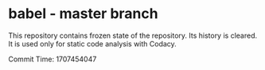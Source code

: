 # babel - master branch

This repository contains frozen state of the repository.
Its history is cleared. It is used only for static code
analysis with Codacy.

Commit Time: 1707454047